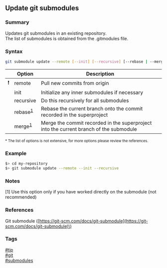 ## Update git submodules

### Summary
Updates git submodules in an existing repository.  
The list of submodules is obtained from the .gitmodules file.

### Syntax
```bash
git submodule update --remote [--init] [--recursive] [--rebase | --merge]
```
    
|               | Option                                 | Description                                                                            |
| :-----------: | -------------------------------------- | -------------------------------------------------------------------------------------- |
| :exclamation: | remote                                 | Pull new commits from origin                                                           |
|               | init                                   | Initialize any inner submodules if necessary                                           |
|               | recursive                              | Do this recursively for all submodules                                                 |
|               | rebase<sup>[1](#user-content-n1)</sup> | Rebase the current branch onto the commit recorded in the superproject                 |
|               | merge<sup>[1](#user-content-n1)</sup>  | Merge the commit recorded in the superproject into the current branch of the submodule |
    
<sub>* The list of options is not extensive, for more options please review the references.</sub>
  
### Example
```bash
$> cd my-repository
$> git submodule update --remote --init --recursive
```

### Notes
<a name='n1'></a>\[1\] Use this option only if you have worked directly on the submodule (not recommended)

### References
Git submodule \([https://git-scm.com/docs/git-submodule](https://git-scm.com/docs/git-submodule)\)

### Tags
[#tip](../../tips.md)  
[#git](../git.md)  
[#submodules](submodules.md)  
